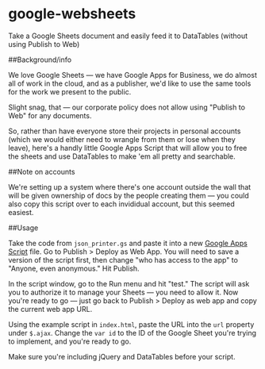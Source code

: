 google-websheets
================

Take a Google Sheets document and easily feed it to DataTables (without using Publish to Web)

##Background/info

We love Google Sheets — we have Google Apps for Business, we do almost all of work in the cloud, and as a publisher, we'd like to use the same tools for the work we present to the public.

Slight snag, that — our corporate policy does not allow using "Publish to Web" for any documents.

So, rather than have everyone store their projects in personal accounts (which we would either need to wrangle from them or lose when they leave), here's a handly little Google Apps Script that will allow you to free the sheets and use DataTables to make 'em all pretty and searchable.

##Note on accounts

We're setting up a system where there's one account outside the wall that will be given ownership of docs by the people creating them — you could also copy this script over to each invididual account, but this seemed easiest.

##Usage

Take the code from `json_printer.gs` and paste it into a new [Google Apps Script](http://script.google.com) file. Go to Publish > Deploy as Web App. You will need to save a version of the script first, then change "who has access to the app" to "Anyone, even anonymous." Hit Publish.

In the script window, go to the Run menu and hit "test." The script will ask you to authorize it to manage your Sheets — you need to allow it. Now you're ready to go — just go back to Publish > Deploy as web app and copy the current web app URL.

Using the example script in `index.html`, paste the URL into the `url` property under `$.ajax`. Change the `var id` to the ID of the Google Sheet you're trying to implement, and you're ready to go.



Make sure you're including jQuery and DataTables before your script.
